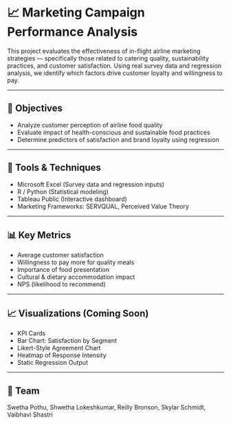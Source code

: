 # 📈 Marketing Campaign Performance Analysis

This project evaluates the effectiveness of in-flight airline marketing strategies — specifically those related to catering quality, sustainability practices, and customer satisfaction. Using real survey data and regression analysis, we identify which factors drive customer loyalty and willingness to pay.

---

## 🎯 Objectives
- Analyze customer perception of airline food quality
- Evaluate impact of health-conscious and sustainable food practices
- Determine predictors of satisfaction and brand loyalty using regression

---

## 🧰 Tools & Techniques
- Microsoft Excel (Survey data and regression inputs)
- R / Python (Statistical modeling)
- Tableau Public (Interactive dashboard)
- Marketing Frameworks: SERVQUAL, Perceived Value Theory

---

## 📊 Key Metrics
- Average customer satisfaction
- Willingness to pay more for quality meals
- Importance of food presentation
- Cultural & dietary accommodation impact
- NPS (likelihood to recommend)

---

## 📈 Visualizations (Coming Soon)
- KPI Cards
- Bar Chart: Satisfaction by Segment
- Likert-Style Agreement Chart
- Heatmap of Response Intensity
- Static Regression Output

---

## 👤 Team
Swetha Pothu, Shwetha Lokeshkumar, Reilly Bronson, Skylar Schmidt, Vaibhavi Shastri
